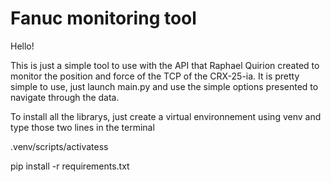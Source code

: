 # Fanuc monitoring tool
Hello!

This is just a simple tool to use with the API that Raphael Quirion created to monitor the position and force of the TCP of the CRX-25-ia.
It is pretty simple to use, just launch main.py and use the simple options presented to navigate through the data.

To install all the librarys, just create a virtual environnement using venv and type those two lines in the terminal

.venv/scripts/activatess

pip install -r requirements.txt